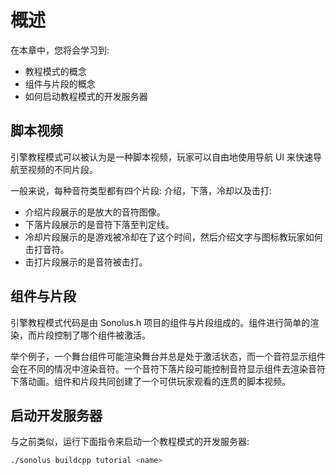 # 概述

在本章中，您将会学习到:

- 教程模式的概念
- 组件与片段的概念
- 如何启动教程模式的开发服务器

## 脚本视频

引擎教程模式可以被认为是一种脚本视频，玩家可以自由地使用导航 UI 来快速导航至视频的不同片段。

一般来说，每种音符类型都有四个片段: 介绍，下落，冷却以及击打:

- 介绍片段展示的是放大的音符图像。
- 下落片段展示的是音符下落至判定线。
- 冷却片段展示的是游戏被冷却在了这个时间，然后介绍文字与图标教玩家如何击打音符。
- 击打片段展示的是音符被击打。

## 组件与片段

引擎教程模式代码是由 Sonolus.h 项目的组件与片段组成的。组件进行简单的渲染，而片段控制了哪个组件被激活。

举个例子，一个舞台组件可能渲染舞台并总是处于激活状态，而一个音符显示组件会在不同的情况中渲染音符。一个音符下落片段可能控制音符显示组件去渲染音符下落动画。组件和片段共同创建了一个可供玩家观看的连贯的脚本视频。

## 启动开发服务器

与之前类似，运行下面指令来启动一个教程模式的开发服务器:

```bash
./sonolus buildcpp tutorial <name>
```